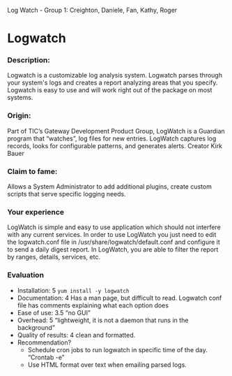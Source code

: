 Log Watch - Group 1: Creighton, Daniele, Fan, Kathy, Roger

# Logwatch
 
### Description: 
Logwatch is a customizable log analysis system. Logwatch parses through your system's logs and creates a report analyzing areas that you specify. Logwatch is easy to use and will work right out of the package on most systems.
 
### Origin: 
Part of TIC’s Gateway Development Product Group, LogWatch is a Guardian program that “watches”, log files for new entries. LogWatch captures log records, looks for configurable patterns, and generates alerts. Creator Kirk Bauer
 
### Claim to fame: 
Allows a System Administrator to add additional plugins, create custom scripts that serve specific logging needs.
 
### Your experience
LogWatch is simple and easy to use application which should not interfere with any current services. In order to use LogWatch you just need to edit the logwatch.conf file in /usr/share/logwatch/default.conf and configure it to send a daily digest report. In LogWatch, you are able to filter the report by ranges, details, services, etc.

### Evaluation
* Installation: 5 `yum install -y logwatch`
* Documentation: 4 Has a man page, but difficult to read. Logwatch conf file has comments explaining what each option does
* Ease of use: 3.5 “no GUI”
* Overhead: 5 “lightweight, it is not a daemon that runs in the background”
* Quality of results: 4 clean and formatted.
* Recommendation?
	* Schedule cron jobs to run logwatch in specific time of the day. “Crontab -e” 
	* Use HTML format over text when emailing parsed logs.
